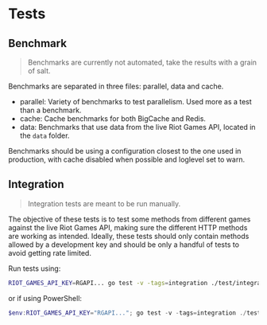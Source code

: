 # Tests

## Benchmark

> Benchmarks are currently not automated, take the results with a grain of salt.

Benchmarks are separated in three files: parallel, data and cache.

- parallel: Variety of benchmarks to test parallelism. Used more as a test than a benchmark.
- cache: Cache benchmarks for both BigCache and Redis.
- data: Benchmarks that use data from the live Riot Games API, located in the `data` folder.

Benchmarks should be using a configuration closest to the one used in production, with cache disabled when possible and loglevel set to warn.

## Integration

> Integration tests are meant to be run manually.

The objective of these tests is to test some methods from different games against the live Riot Games API, making sure the different HTTP methods are working as intended. Ideally, these tests should only contain methods allowed by a development key and should be only a handful of tests to avoid getting rate limited.

Run tests using:

```bash
RIOT_GAMES_API_KEY=RGAPI... go test -v -tags=integration ./test/integration
```

or if using PowerShell:

```powershell
$env:RIOT_GAMES_API_KEY="RGAPI..."; go test -v -tags=integration ./test/integration; Remove-Item Env:RIOT_GAMES_API_KEY
```
